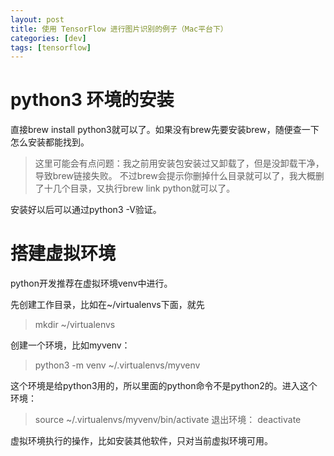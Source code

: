 ```yaml
---
layout: post
title: 使用 TensorFlow 进行图片识别的例子（Mac平台下）
categories: [dev]
tags: [tensorflow]
---
```


# python3 环境的安装
直接brew install python3就可以了。如果没有brew先要安装brew，随便查一下怎么安装都能找到。

> 这里可能会有点问题：我之前用安装包安装过又卸载了，但是没卸载干净，导致brew链接失败。
不过brew会提示你删掉什么目录就可以了，我大概删了十几个目录，又执行brew link python就可以了。

安装好以后可以通过python3 -V验证。

# 搭建虚拟环境

python开发推荐在虚拟环境venv中进行。

先创建工作目录，比如在~/virtualenvs下面，就先
> mkdir ~/virtualenvs
 
创建一个环境，比如myvenv：
> python3 -m venv ~/.virtualenvs/myvenv

这个环境是给python3用的，所以里面的python命令不是python2的。进入这个环境：
> source ~/.virtualenvs/myvenv/bin/activate
退出环境：
> deactivate

虚拟环境执行的操作，比如安装其他软件，只对当前虚拟环境可用。